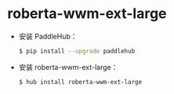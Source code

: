 # roberta-wwm-ext-large
* 安装 PaddleHub：

    ```bash
    $ pip install --upgrade paddlehub
    ```

* 安装 roberta-wwm-ext-large：

    ```bash
    $ hub install roberta-wwm-ext-large
    ```
